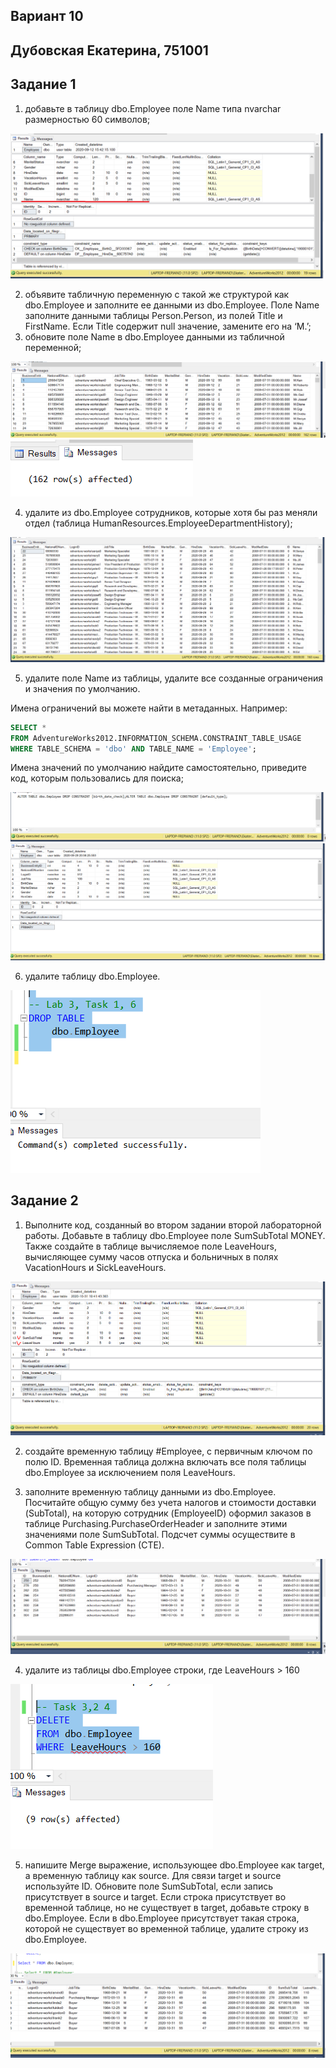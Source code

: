 ## Вариант 10
## Дубовская Екатерина, 751001

## Задание 1
1. добавьте в таблицу dbo.Employee поле Name типа nvarchar размерностью 60 символов;

![screen/result3.1.1.PNG](screen/result3.1.1.PNG)

2. объявите табличную переменную с такой же структурой как dbo.Employee и заполните ее данными из dbo.Employee. Поле Name заполните данными таблицы Person.Person, из полей Title и FirstName. Если Title содержит null значение, замените его на ‘M.’;
3. обновите поле Name в dbo.Employee данными из табличной переменной;

![screen/result3.1.2-3.PNG](screen/result3.1.2-3.PNG)
![screen/result3.1.3.PNG](screen/result3.1.3.PNG)

4. удалите из dbo.Employee сотрудников, которые хотя бы раз меняли отдел (таблица HumanResources.EmployeeDepartmentHistory);

![screen/result3.1.4.PNG](screen/result3.1.4.PNG)

5. удалите поле Name из таблицы, удалите все созданные ограничения и значения по умолчанию.

Имена ограничений вы можете найти в метаданных. Например:
```SQL
SELECT *
FROM AdventureWorks2012.INFORMATION_SCHEMA.CONSTRAINT_TABLE_USAGE
WHERE TABLE_SCHEMA = 'dbo' AND TABLE_NAME = 'Employee';
```
Имена значений по умолчанию найдите самостоятельно, приведите код, которым пользовались для поиска;

![screen/result3.1.4.PNG](screen/result3.1.5.PNG)
![screen/result3.1.4.PNG](screen/result3.1.5-6.PNG)

6. удалите таблицу dbo.Employee.

![screen/result3.1.4.PNG](screen/result3.1.7.PNG)



## Задание 2
1. Выполните код, созданный во втором задании второй лабораторной работы. Добавьте в таблицу dbo.Employee поле SumSubTotal MONEY. Также создайте в таблице вычисляемое поле LeaveHours, вычисляющее сумму часов отпуска и больничных в полях VacationHours и SickLeaveHours.

![result3.2.1](screen/result3.2.1.PNG)

2. создайте временную таблицу #Employee, с первичным ключом по полю ID. Временная таблица должна включать все поля таблицы dbo.Employee за исключением поля LeaveHours.

3. заполните временную таблицу данными из dbo.Employee. Посчитайте общую сумму без учета налогов и стоимости доставки (SubTotal), на которую сотрудник (EmployeeID) оформил заказов в таблице Purchasing.PurchaseOrderHeader и заполните этими значениями поле SumSubTotal. Подсчет суммы осуществите в Common Table Expression (CTE).


![result3.2.2-3](screen/result3.2.2-3.PNG)

4. удалите из таблицы dbo.Employee строки, где LeaveHours > 160

![result3.2.4](screen/result3.2.4.PNG)

5. напишите Merge выражение, использующее dbo.Employee как target, а временную таблицу как source. Для связи target и source используйте ID. Обновите поле SumSubTotal, если запись присутствует в source и target. Если строка присутствует во временной таблице, но не существует в target, добавьте строку в dbo.Employee. Если в dbo.Employee присутствует такая строка, которой не существует во временной таблице, удалите строку из dbo.Employee.

![result3.2.4](screen/result3.2.5.PNG)






